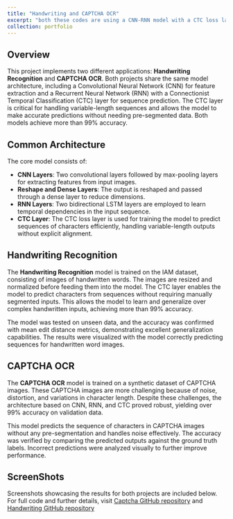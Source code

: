 ```yaml
---
title: "Handwriting and CAPTCHA OCR"
excerpt: "both these codes are using a CNN-RNN model with a CTC loss layer to handle sequence prediction. The models achieved over 99% accuracy in recognizing variable-length character sequences from images."
collection: portfolio
---
```


## Overview

This project implements two different applications: **Handwriting Recognition** and **CAPTCHA OCR**. Both projects share the same model architecture, including a Convolutional Neural Network (CNN) for feature extraction and a Recurrent Neural Network (RNN) with a Connectionist Temporal Classification (CTC) layer for sequence prediction. The CTC layer is critical for handling variable-length sequences and allows the model to make accurate predictions without needing pre-segmented data. Both models achieve more than 99% accuracy.

## Common Architecture

The core model consists of:

- **CNN Layers**: Two convolutional layers followed by max-pooling layers for extracting features from input images.
- **Reshape and Dense Layers**: The output is reshaped and passed through a dense layer to reduce dimensions.
- **RNN Layers**: Two bidirectional LSTM layers are employed to learn temporal dependencies in the input sequence.
- **CTC Layer**: The CTC loss layer is used for training the model to predict sequences of characters efficiently, handling variable-length outputs without explicit alignment.

## Handwriting Recognition

The **Handwriting Recognition** model is trained on the IAM dataset, consisting of images of handwritten words. The images are resized and normalized before feeding them into the model. The CTC layer enables the model to predict characters from sequences without requiring manually segmented inputs. This allows the model to learn and generalize over complex handwritten inputs, achieving more than 99% accuracy.

The model was tested on unseen data, and the accuracy was confirmed with mean edit distance metrics, demonstrating excellent generalization capabilities. The results were visualized with the model correctly predicting sequences for handwritten word images.

## CAPTCHA OCR

The **CAPTCHA OCR** model is trained on a synthetic dataset of CAPTCHA images. These CAPTCHA images are more challenging because of noise, distortion, and variations in character length. Despite these challenges, the architecture based on CNN, RNN, and CTC proved robust, yielding over 99% accuracy on validation data.

This model predicts the sequence of characters in CAPTCHA images without any pre-segmentation and handles noise effectively. The accuracy was verified by comparing the predicted outputs against the ground truth labels. Incorrect predictions were analyzed visually to further improve performance.

## ScreenShots

Screenshots showcasing the results for both projects are included below.
For full code and further details, visit [Captcha GitHub repository](https://github.com/Orgonah/Captcha-OCR-CNN-RNN) and [Handwriting GitHub repository](https://github.com/Orgonah/Handwriting-Recognition)
